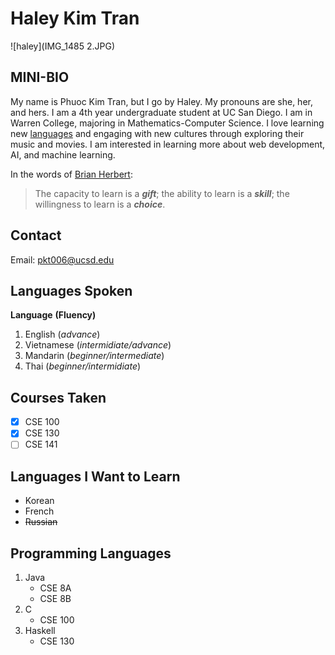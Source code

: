 # Haley Kim Tran

![haley](IMG_1485 2.JPG)

## MINI-BIO

My name is Phuoc Kim Tran, but I go by Haley. My pronouns are she, her, and hers. I am a 4th year undergraduate student at UC San Diego. I am in Warren College, majoring in Mathematics-Computer Science. I love learning new [languages](https://github.com/haleytran/haleytran.github.io/blob/main/index.md#languages-spoken) and engaging with new cultures through exploring their music and movies. I am interested in learning more about web development, AI, and machine learning. 

In the words of [Brian Herbert](https://www.pinterest.com/pin/160440805452520296/):
> The capacity to learn is a ***gift***; the ability to learn is a ***skill***; the willingness to learn is a ***choice***.

## Contact

Email: pkt006@ucsd.edu

## Languages Spoken

**Language**      **(Fluency)**
1. English        (*advance*)
2. Vietnamese     (*intermidiate/advance*)
3. Mandarin       (*beginner/intermediate*)
4. Thai           (*beginner/intermidiate*)

## Courses Taken

- [x] CSE 100
- [x] CSE 130
- [ ] CSE 141

## Languages I Want to Learn

- Korean
- French
- ~~Russian~~

## Programming Languages

1. Java
   - CSE 8A
   - CSE 8B
2. C
   - CSE 100
3. Haskell
   - CSE 130
   


